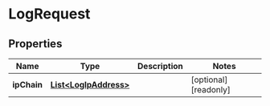 

# LogRequest


## Properties

| Name | Type | Description | Notes |
|------------ | ------------- | ------------- | -------------|
|**ipChain** | [**List&lt;LogIpAddress&gt;**](LogIpAddress.md) |  |  [optional] [readonly] |



